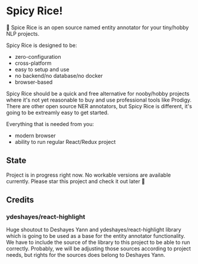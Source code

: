# Spicy Rice!

🍚 Spice Rice is an open source named entity annotator for your tiny/hobby NLP projects.

Spicy Rice is designed to be:

- zero-configuration
- cross-platform
- easy to setup and use
- no backend/no database/no docker
- browser-based

Spicy Rice should be a quick and free alternative for nooby/hobby projects where it's not yet reasonable to buy and use professional tools like Prodigy.
There are other open source NER annotators, but Spicy Rice is different, it's going to be extreamly easy to get started. 

Everything that is needed from you:

- modern browser
- ability to run regular React/Redux project

## State

Project is in progress right now. No workable versions are available currently.
Please star this project and check it out later 🙌

## Credits

### ydeshayes/react-highlight

Huge shoutout to Deshayes Yann and ydeshayes/react-highlight library which is going to be used as a base for the entity annotator functionality.
We have to include the source of the library to this project to be able to run correctly.
Probably, we will be adjusting those sources according to project needs, but rights for the sources does belong to Deshayes Yann.
